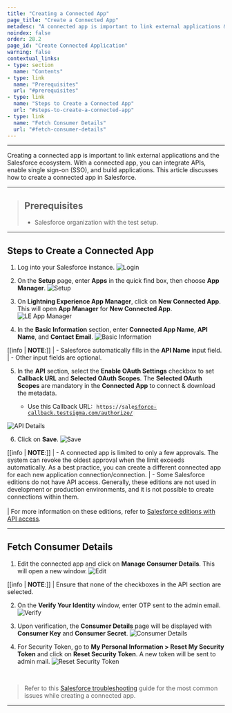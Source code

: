```yaml
---
title: "Creating a Connected App"
page_title: "Create a Connected App"
metadesc: "A connected app is important to link external applications & the Salesforce ecosystem. This article discusses how to create a connected app in Salesforce."
noindex: false
order: 28.2
page_id: "Create Connected Application"
warning: false
contextual_links:
- type: section
  name: "Contents"
- type: link
  name: "Prerequisites"
  url: "#prerequisites"
- type: link
  name: "Steps to Create a Connected App"
  url: "#steps-to-create-a-connected-app"
- type: link
  name: "Fetch Consumer Details"
  url: "#fetch-consumer-details"
---
```


---

Creating a connected app is important to link external applications and the Salesforce ecosystem. With a connected app, you can integrate APIs, enable single sign-on (SSO), and build applications. This article discusses how to create a connected app in Salesforce. 

---

> ## **Prerequisites**
> 
> - Salesforce organization with the test setup. 

---

## **Steps to Create a Connected App**

1. Log into your Salesforce instance.
![Login](https://s3.amazonaws.com/static-docs.testsigma.com/new_images/projects/applications/sfcalg.png)

2. On the **Setup** page, enter **Apps** in the quick find box, then choose **App Manager**.
![Setup](https://s3.amazonaws.com/static-docs.testsigma.com/new_images/projects/applications/sfcasa.png)

3. On **Lightning Experience App Manager**, click on **New Connected App**. This will open **App Manager** for **New Connected App**. 
![LE App Manager](https://s3.amazonaws.com/static-docs.testsigma.com/new_images/projects/applications/sfcalena.png)

4. In the **Basic Information** section, enter **Connected App Name**, **API Name**, and **Contact Email**. 
![Basic Information](https://s3.amazonaws.com/static-docs.testsigma.com/new_images/projects/applications/sacabi.png)

[[info | **NOTE**:]]
| - Salesforce automatically fills in the **API Name** input field. 
| - Other input fields are optional. 

5. In the **API** section, select the **Enable OAuth Settings** checkbox to set **Callback URL** and **Selected OAuth Scopes**. The **Selected OAuth Scopes** are mandatory in the **Connected App** to connect & download the metadata.
    
    - Use this Callback URL: <span style="font-family: monospace; font-size: 0.875em; background-color: #f8f8f8; padding: 0.2em 0.4em; border-radius: 4px;">https://salesforce-callback.testsigma.com/authorize/</span>


![API Details](https://s3.amazonaws.com/static-docs.testsigma.com/new_images/projects/applications/sfcaapiinfo.png)

6. Click on **Save**. 
![Save](https://s3.amazonaws.com/static-docs.testsigma.com/new_images/projects/applications/sfcasave.png)

[[info | **NOTE**:]]
| - A connected app is limited to only a few approvals. The system can revoke the oldest approval when the limit exceeds automatically. As a best practice, you can create a different connected app for each new application connection/connection.
| - Some Salesforce editions do not have API access. Generally, these editions are not used in development or production environments, and it is not possible to create connections within them. <br> <br>
| For more information on these editions, refer to [Salesforce editions with API access](https://help.salesforce.com/s/articleView?id=000385436&type=1). 

---

## **Fetch Consumer Details**

1. Edit the connected app and click on **Manage Consumer Details**. This will open a new window. 
![Edit](https://s3.amazonaws.com/static-docs.testsigma.com/new_images/projects/applications/SF_Manage_Consumer_Details_API.png)

[[info | **NOTE**:]]
| Ensure that none of the checkboxes in the API section are selected.

2. On the **Verify Your Identity** window, enter OTP sent to the admin email. 
![Verify](https://s3.amazonaws.com/static-docs.testsigma.com/new_images/projects/applications/sfcavyi.png)

3. Upon verification, the **Consumer Details** page will be displayed with **Consumer Key** and **Consumer Secret**. 
![Consumer Details](https://s3.amazonaws.com/static-docs.testsigma.com/new_images/projects/applications/sfcacdtls.png)

4. For Security Token, go to **My Personal Information > Reset My Security Token** and click on **Reset Security Token**. A new token will be sent to admin mail. 
![Reset Security Token](https://s3.amazonaws.com/static-docs.testsigma.com/new_images/projects/applications/sfcarst.png)

<br>



> Refer to this [Salesforce troubleshooting](https://testsigma.com/docs/troubleshooting/salesforce-testing/most-common-issues/) guide for the most common issues while creating a connected app.


---
